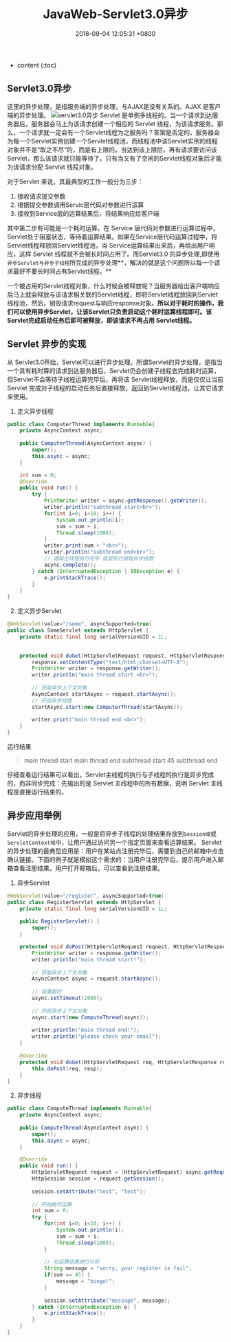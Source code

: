 ﻿---
layout: post
title:  "JavaWeb-Servlet3.0异步"
date:   2018-09-04 12:05:31 +0800
categories: JavaWeb
tags: Servlet3.0异步
---

* content
{:toc}

## Servlet3.0异步
这里的异步处理，是指服务端的异步处理，与AJAX是没有关系的。AJAX 是客户端的异步处理。
![servlet3.0异步][1]
Servlet 是单例多线程的。当一个请求到达服务器后，服务器会马上为该请求创建一个相应的 Servlet 线程，为该请求服务。那么，一个请求就一定会有一个Servlet线程为之服务吗？答案是否定的。服务器会为每一个Servlet实例创建一个Servlet线程池，而线程池中该Servlet实例的线程对象并不是“取之不尽”的，而是有上限的。当达到该上限后，再有请求要访问该Servlet，那么该请求就只能等待了。只有当又有了空闲的Servlet线程对象后才能为该请求分配 Servlet 线程对象。

对于Servlet 来说，其最典型的工作一般分为三步：
 1. 接收请求提交参数
 2. 根据提交参数调用Servic层代码对参数进行运算
 3. 接收到Service层的运算结果后，将结果响应给客户端

其中第二步有可能是一个耗时运算。在 Service 层代码对参数进行运算过程中，Servlet处于阻塞状态，等待着运算结果。如果在Service层代码运算过程中，将Servlet线程释放回Servlet线程池，当 Service运算结果出来后，再给出用户响应，这样 Servlet 线程就不会被长时间占用了。而Servlet3.0 的异步处理,即使用`异步Servlet与异步子线程`所完成的异步处理**，解决的就是这个问题所以每一个请求最好不要长时间占有Servlet线程。**

一个被占用的Servlet线程对象，什么时候会被释放呢？当服务器给出客户端响应后马上就会释放与该请求相关联的Servlet线程，即将Servlet线程放回到Servlet 线程池，然后，销毁请求request与响应response对象。**所以对于耗时的操作，我们可以使用异步Servlet，让该Servlet只负责启动这个耗时运算线程即可。该Servlet完成启动任务后即可被释放，即该请求不再占用 Servlet线程。**

## Servlet 异步的实现
从 Servlet3.0开始，Servlet可以进行异步处理。所谓Servlet的异步处理，是指当一个具有耗时算的请求到达服务器后，Servlet仍会创建子线程去完成耗时运算，但Servlet不会等待子线程运算完毕后，再将该 Servlet线程释放，而是仅仅让当前 Servlet 完成对子线程的启动任务后直接释放，返回到Servlet线程池，让其它请求来使用。
1. 定义异步线程
```java
public class ComputerThread implements Runnable{
	private AsyncContext async;
	
	public ComputerThread(AsyncContext async) {
		super();
		this.async = async;
	}

	int sum = 0;
	@Override
	public void run() {
		try {
			PrintWriter writer = async.getResponse().getWriter();
			writer.println("subthread start<br>");
			for(int i=0; i<10; i++) {
				System.out.println(i);
				sum = sum + i;
				Thread.sleep(1000);
			}
			writer.print(sum + "<br>");
			writer.println("subthread end<br>");
			// 通知主线程执行完毕 底层执行销毁异步线程
			async.complete();
		} catch (InterruptedException | IOException e) {
			e.printStackTrace();
		}
	}
}
```

2. 定义异步Servlet
```java
@WebServlet(value="/some", asyncSupported=true)
public class SomeServlet extends HttpServlet {
	private static final long serialVersionUID = 1L;
       

	protected void doGet(HttpServletRequest request, HttpServletResponse response) throws ServletException, IOException {
		response.setContentType("text/html;charset=UTF-8");
		PrintWriter writer = response.getWriter();
		writer.println("main thread start <br>");
		
		// 获取异步上下文对象
		AsyncContext startAsync = request.startAsync();
		// 开启异步线程
		startAsync.start(new ComputerThread(startAsync));
		
		writer.print("main thread end <br>");
	}
}
```
运行结果
> main thread start 
 main thread end 
subthread start
 45
subthread end

仔细查看运行结果可以看出，Servlet主线程的执行与子线程的执行是异步完成的，而非同步完成：先输出的是 Servlet 主线程中的所有数据，说明 Servlet 主线程是直接运行结束的。

## 异步应用举例
Servlet的异步处理的应用，一般是将异步子线程的处理结果存放到`Session域`或`ServletContext域`中，让用户通过访问另一个指定页面来查看运算结果。
Servlet 的异步处理的最典型应用是：用户在某站点注册完毕后，需要到自己的邮箱中点击确认链接。下面的例子就是模拟这个需求的：当用户注册完毕后，提示用户进入邮箱查看注册结果。用户打开邮箱后，可以查看到注册结果。

1. 异步Servlet
```java
@WebServlet(value="/register", asyncSupported=true)
public class RegisterServlet extends HttpServlet {
	private static final long serialVersionUID = 1L;
       
    public RegisterServlet() {
        super();
    }

	protected void doPost(HttpServletRequest request, HttpServletResponse response) throws ServletException, IOException {
		PrintWriter writer = response.getWriter();
		writer.println("main thread start!");
		
		// 获取异步上下文对象
		AsyncContext async = request.startAsync();
		
		// 设置超时
		async.setTimeout(2000);
		
		// 开启异步上下文对象
		async.start(new ComputeThread(async));
		
		writer.println("main thread end!");
		writer.println("please check your email");
	}
	
	@Override
	protected void doGet(HttpServletRequest req, HttpServletResponse resp) throws ServletException, IOException {
		this.doPost(req, resp);
	}
}
```

2. 异步线程
```java
public class ComputeThread implements Runnable{
	private AsyncContext async;
	
	public ComputeThread(AsyncContext async) {
		super();
		this.async = async;
	}

	@Override
	public void run() {
		HttpServletRequest request = (HttpServletRequest) async.getRequest();
		HttpSession session = request.getSession();
		
		session.setAttribute("test", "test");
		
		// 开始耗时运算
		int sum = 0;
		try {
			for(int i=0; i<10; i++) {
				System.out.println(i);
				sum = sum + i;
				Thread.sleep(1000);
			}
			
			// 对运算结果进行分析
			String message = "sorry, your register is fail"; 
			if(sum == 45) {
				message = "bingo!";
			}
			
			session.setAttribute("message", message);
		} catch (InterruptedException e) {
			e.printStackTrace();
		}
	}
}
```




  [1]: http://static.zybuluo.com/xiaocorn/j9ofjjm9we63vr5o77ml63xf/image_1cmhlbaqi1ce8qf21gjj74bupo19.png